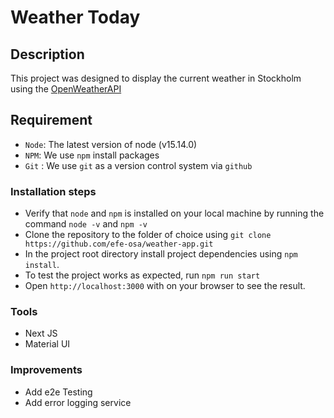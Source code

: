 # Weather Today

## Description

This project was designed to display the current weather in Stockholm using the [OpenWeatherAPI](https://openweathermap.org/api)

## Requirement

- `Node`: The latest version of node (v15.14.0)
- `NPM`: We use `npm` install packages
- `Git` : We use `git` as a version control system via `github`

### Installation steps

- Verify that `node` and `npm` is installed on your local machine by running the command `node -v` and `npm -v`
- Clone the repository to the folder of choice using `git clone https://github.com/efe-osa/weather-app.git`
- In the project root directory install project dependencies using `npm install`.
- To test the project works as expected, run `npm run start`
- Open `http://localhost:3000` with on your browser to see the result.

### Tools

- Next JS
- Material UI

### Improvements

- Add e2e Testing
- Add error logging service
